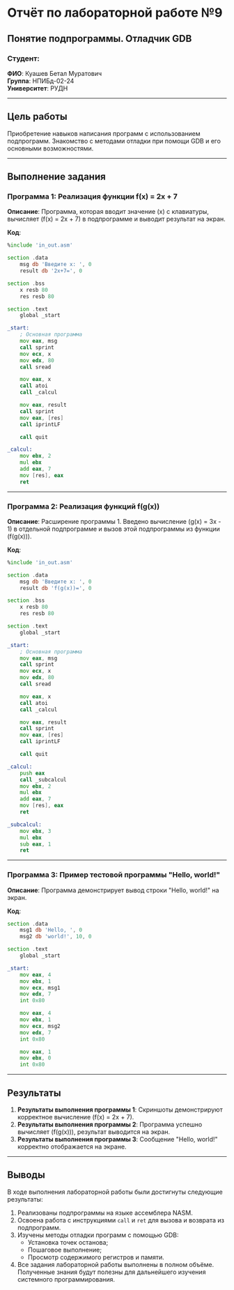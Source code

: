 ﻿# Отчёт по лабораторной работе №9

## Понятие подпрограммы. Отладчик GDB

### Студент:
**ФИО**: Куашев Бетал Муратович  
**Группа**: НПИБд-02-24  
**Университет**: РУДН

---

## Цель работы

Приобретение навыков написания программ с использованием подпрограмм. Знакомство с методами отладки при помощи GDB и его основными возможностями.

---

## Выполнение задания

### Программа 1: Реализация функции f(x) = 2x + 7

**Описание**: Программа, которая вводит значение \(x\) с клавиатуры, вычисляет \(f(x) = 2x + 7\) в подпрограмме и выводит результат на экран.

**Код**:
```asm
%include 'in_out.asm'

section .data
    msg db 'Введите x: ', 0
    result db '2x+7=', 0

section .bss
    x resb 80
    res resb 80

section .text
    global _start

_start:
    ; Основная программа
    mov eax, msg
    call sprint
    mov ecx, x
    mov edx, 80
    call sread

    mov eax, x
    call atoi
    call _calcul

    mov eax, result
    call sprint
    mov eax, [res]
    call iprintLF

    call quit

_calcul:
    mov ebx, 2
    mul ebx
    add eax, 7
    mov [res], eax
    ret
```

---

### Программа 2: Реализация функций f(g(x))

**Описание**: Расширение программы 1. Введено вычисление \(g(x) = 3x - 1\) в отдельной подпрограмме и вызов этой подпрограммы из функции \(f(g(x))\).

**Код**:
```asm
%include 'in_out.asm'

section .data
    msg db 'Введите x: ', 0
    result db 'f(g(x))=', 0

section .bss
    x resb 80
    res resb 80

section .text
    global _start

_start:
    ; Основная программа
    mov eax, msg
    call sprint
    mov ecx, x
    mov edx, 80
    call sread

    mov eax, x
    call atoi
    call _calcul

    mov eax, result
    call sprint
    mov eax, [res]
    call iprintLF

    call quit

_calcul:
    push eax
    call _subcalcul
    mov ebx, 2
    mul ebx
    add eax, 7
    mov [res], eax
    ret

_subcalcul:
    mov ebx, 3
    mul ebx
    sub eax, 1
    ret
```

---

### Программа 3: Пример тестовой программы "Hello, world!"

**Описание**: Программа демонстрирует вывод строки "Hello, world!" на экран.

**Код**:
```asm
section .data
    msg1 db 'Hello, ', 0
    msg2 db 'world!', 10, 0

section .text
    global _start

_start:
    mov eax, 4
    mov ebx, 1
    mov ecx, msg1
    mov edx, 7
    int 0x80

    mov eax, 4
    mov ebx, 1
    mov ecx, msg2
    mov edx, 7
    int 0x80

    mov eax, 1
    mov ebx, 0
    int 0x80
```

---

## Результаты

1. **Результаты выполнения программы 1**: Скриншоты демонстрируют корректное вычисление \(f(x) = 2x + 7\).
2. **Результаты выполнения программы 2**: Программа успешно вычисляет \(f(g(x))\), результат выводится на экран.
3. **Результаты выполнения программы 3**: Сообщение "Hello, world!" корректно отображается на экране.

---

## Выводы

В ходе выполнения лабораторной работы были достигнуты следующие результаты:

1. Реализованы подпрограммы на языке ассемблера NASM.
2. Освоена работа с инструкциями `call` и `ret` для вызова и возврата из подпрограмм.
3. Изучены методы отладки программ с помощью GDB:
   - Установка точек останова;
   - Пошаговое выполнение;
   - Просмотр содержимого регистров и памяти.
4. Все задания лабораторной работы выполнены в полном объёме. Полученные знания будут полезны для дальнейшего изучения системного программирования.
